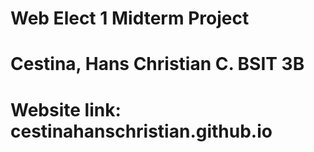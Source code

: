 # Web Elect 1 Midterm Project
# Cestina, Hans Christian C.  BSIT 3B
# Website link: cestinahanschristian.github.io
